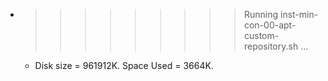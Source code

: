 * >>>>>>>>> Running inst-min-con-00-apt-custom-repository.sh ...
  * Disk size = 961912K. Space Used = 3664K.
